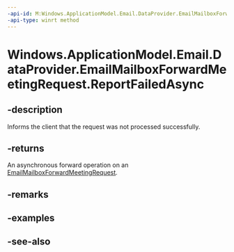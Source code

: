 ----api-id: M:Windows.ApplicationModel.Email.DataProvider.EmailMailboxForwardMeetingRequest.ReportFailedAsync
-api-type: winrt method
---<!-- Method syntaxpublic Windows.Foundation.IAsyncAction ReportFailedAsync()--># Windows.ApplicationModel.Email.DataProvider.EmailMailboxForwardMeetingRequest.ReportFailedAsync## -descriptionInforms the client that the request was not processed successfully.## -returnsAn asynchronous forward operation on an [EmailMailboxForwardMeetingRequest](emailmailboxforwardmeetingrequest.md).## -remarks## -examples## -see-also